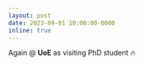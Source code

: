 ```yaml
---
layout: post
date: 2023-09-01 10:00:00-0000
inline: true
---
```


Again @ **UoE** as visiting PhD student :fire:

